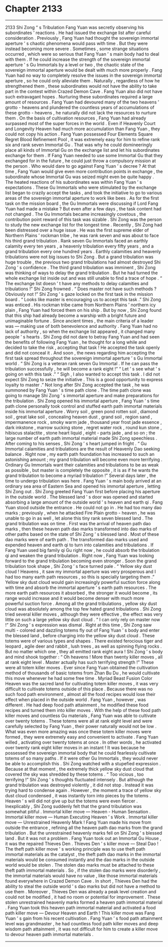 
# Chapter 2133


---

2133 Shi Zong “ s Tribulation Fang Yuan was secretly observing his subordinates ’ reactions .
He had issued the exchange list after careful consideration .
Previously , Fang Yuan had thought the sovereign immortal aperture ’ s chaotic phenomena would pass with time . But they were instead becoming more severe .
Sometimes , some strange situations occurred , which were so serious that Fang Yuan ’ s main body had to deal with them .
If he could increase the strength of the sovereign immortal aperture ’ s Gu Immortals by a level or two , the chaotic state of the sovereign immortal aperture would be dealt with much more properly .
Fang Yuan had no way to completely resolve the issues in the sovereign immortal aperture , so he could only alleviate them .
Naturally , regardless of how he strengthened them , these subordinates would not have the ability to take part in the contest within Crazed Demon Cave . Fang Yuan also did not have such extravagant hopes .
Nurturing these subordinates required a large amount of resources .
Fang Yuan had devoured many of the two heavens ’ grotto - heavens and plundered the countless years of accumulations of these grotto - heavens , he naturally did not lack the resources to nurture them .
On the basis of cultivation resources , Fang Yuan had already surpassed most of the super forces in the world .
Even if Heavenly Court and Longevity Heaven had much more accumulation than Fang Yuan , they could not copy his action .
Fang Yuan possessed Four Elements Square Regret Blood Refinement Pool , it was extremely easy for him to refine rank six and rank seven Immortal Gu . That was why he could domineeringly place all kinds of Immortal Gu on the exchange list and let his subordinates exchange for them .
If Fang Yuan needed to use some Immortal Gu that they exchanged for in the future , he could just throw a compulsory mission at the person . Who would dare to go against Fang Yuan ’ s decree ?
At that time , Fang Yuan would give even more contribution points in exchange , the subordinate whose Immortal Gu was seized might even be quite happy .
The heated reactions of his subordinates was within Fang Yuan ’ s expectations .
These Gu Immortals who were stimulated by the exchange list began to crazily accept the tasks , and took the initiative to go to various areas of the sovereign immortal aperture to work like bees .
As for the first task on the mission board , the Gu Immortals were discussing if Lord Fang Yuan had made a mistake ?
But even after a few days , the task content had not changed .
The Gu Immortals became increasingly covetous , the contribution point reward of this task was sizable .
Shi Zong was the person to study the new exchange list for the longest time .
Recently , Shi Zong had been distressed over a huge issue .
He was the first supreme elder of Northern Plains ’ rockman tribe , he was rank seven and was about to face his third grand tribulation .
Rank seven Gu Immortals faced an earthly calamity every ten years , a heavenly tribulation every fifty years , and a grand tribulation every one hundred years .
Earthly calamities and heavenly tribulations were not big issues to Shi Zong . But a grand tribulation was huge trouble , the previous two grand tribulations had almost destroyed Shi Zong ’ s confidence .
The third grand tribulation was imminent , Shi Zong was thinking of ways to delay the grand tribulation .
But he had turned the whole exchange list inside out and was still unable to find a trace of hope .
“ The exchange list doesn ’ t have any methods to delay calamities and tribulations !” Shi Zong frowned .
“ Does master not have such methods ? Obviously not !” Shi Zong ’ s gaze locked on the first task in the mission board .
“ Looks like master is encouraging us to accept this task .”
Shi Zong was enticed .
His rockman tribe came from Northern Plains ’ northern icy plain , Fang Yuan had forced them on his ship .
But by now , Shi Zong found that this ship had already become a warship with a bright future and unimaginable fortune .
Since ancient times , the main criteria of a leader was — making use of both benevolence and authority .
Fang Yuan had no lack of authority , so when the exchange list appeared , it changed many people ’ s hearts .
Shi Zong did not dare to betray Fang Yuan and had seen the benefits of following Fang Yuan , he thought for a long while and decided to take the risk , accepting that task !
He accepted the task openly and did not conceal it .
And soon , the news regarding him accepting the first task spread throughout the sovereign immortal aperture ’ s Gu Immortal world .
“ Shi Zong is a veteran rank seven Gu Immortal . If he can pass the tribulation successfully , he will become a rank eight !”
“ Let ’ s see what ’ s going on with this task .”
“ Sigh , I also wanted to accept this task . I did not expect Shi Zong to seize the initiative . This is a good opportunity to express loyalty to master .”
Not long after Shi Zong accepted the task , he was summoned by Fang Yuan ’ s time path clone .
The time path clone was going to manage Shi Zong ’ s immortal aperture and make preparations for the tribulation .
Shi Zong opened his immortal aperture , Fang Yuan ’ s time path clone personally took control and stuffed earth path immortal materials inside his immortal aperture .
Worry soil , green pond rotten soil , diamond soil , great lake soil , concealing heaven dust , grand soil , region sand , impermanence rock , smoky warm jade , thousand year frost jade essence , dark inkstone , marrow sucking stone , regret water rock , round kun stone , hibiscus stalactite , stone heart liquid , eight - parts jade , and so on ; the large number of earth path immortal material made Shi Zong speechless .
After coming to his senses , Shi Zong ’ s heart jumped in fright .
“ Gu Immortal calamities and tribulations are the result of Heavenly Dao seeking balance . Right now , my earth path foundation has increased to such an astonishing amount ; my grand tribulation will become even more terrifying . Ordinary Gu Immortals want their calamities and tribulations to be as weak as possible , but master is completely the opposite , it is as if he wants the grand tribulation to become a myriad tribulation !”
Several days later , the time to undergo tribulation was here .
Fang Yuan ’ s main body arrived at an ordinary sea area of Eastern Sea and opened his immortal aperture , letting Shi Zong out .
Shi Zong greeted Fang Yuan first before placing his aperture in the outside world .
The blessed land ’ s door was opened and started absorbing a large amount of the outside world ’ s heaven and earth qi .
Fang Yuan stood outside the entrance .
He could not go in .
He had too many dao marks ; previously , when he attacked Fire Plain grotto - heaven , he was unable to go in as well , let alone this tiny rank seven blessed land .
The grand tribulation was on time .
First was the arrival of heaven path dao marks , then these heaven path dao marks transformed into dao marks of other paths based on the state of Shi Zong ’ s blessed land .
Most of these dao marks were of earth path .
The transformed dao marks used and expended heaven and earth qi to turn into calamities and tribulations .
If Fang Yuan used big family qi Gu right now , he could absorb the tribulation qi and weaken the grand tribulation .
Right now , Fang Yuan was looking forward to the grand tribulation becoming even stronger .
Soon the grand tribulation took shape , Shi Zong ’ s face turned pale .
“ Yellow sky dust cloud ! Heavens , it saw my immortal aperture was very prosperous and I had too many earth path resources , so this is specially targeting them .”
Yellow sky dust cloud would gain increasingly powerful suction force along with time and absorb the immortal aperture ’ s earth path resources .
The more earth path resources it absorbed , the stronger it would become , its range would increase and it would become denser with much more powerful suction force .
Among all the grand tribulations , yellow sky dust cloud was absolutely among the top few hated grand tribulations .
Shi Zong tried several killer moves , although they were effective , the effect was very little on such a large yellow sky dust cloud .
“ I can only rely on master now !” Shi Zong ’ s expression was dismal .
Right at this time , Shi Zong saw multi - colored and dazzling totems fly out of Fang Yuan ’ s body and enter the blessed land , before charging into the yellow sky dust cloud .
These totems were of various types and shapes . There existed ferocious tiger and leopard , agile deer and rabbit , lush trees , as well as spinning flying rocks .
But no matter which one , they all emitted rank eight aura !
Shi Zong ’ s body and mind shook together : “ Oh heavens ! More than twenty killer moves , all at rank eight level . Master actually has such terrifying strength !”
These were all totem killer moves .
Ever since Fang Yuan obtained the cultivation method of thousands of basic totems from Zhan Bu Du , he would cultivate this move whenever he had some free time .
Myriad Beast Fusion Color Heaven was the sacred land for cultivating totem killer moves , it was very difficult to cultivate totems outside of this place . Because there was no such food path environment , almost all the food recipes would lose their effect when placed in the outside world .
Fang Yuan , however , was different .
He had deep food path attainment , he modified these food recipes and turned them into killer moves .
With the help of these food path killer moves and countless Gu materials , Fang Yuan was able to cultivate over twenty totems .
These totems were all at rank eight level and were carefully selected by Fang Yuan , their power naturally would not be low . What was even more amazing was once these totem killer moves were formed , they were extremely easy and convenient to activate .
Fang Yuan willed , activating over twenty totems at once . In other words , he activated over twenty rank eight killer moves in an instant !
It was because he possessed the sovereign immortal body that he could fearlessly cultivate totems of so many paths . If it were other Gu Immortals , they would never be able to accomplish this .
Shi Zong watched with a stupefied expression .
Because at that moment , the extremely thick yellow sky dust cloud that covered the sky was shredded by these totems .
“ Too vicious , too terrifying !” Shi Zong ’ s thoughts fluctuated intensely .
But although the grand tribulation was destroyed violently , it did not stop . Instead it was trying hard to condense again .
However , the moment a trace of yellow sky dust cloud condensed , it was instantly torn into pieces by the totems .
Heaven ’ s will did not give up but the totems were even fiercer .
Inexplicably , Shi Zong suddenly felt that the grand tribulation was somewhat pitiful .
Immortal killer move — Heaven - Human Sensation .
Immortal killer move — Human Executing Heaven ’ s Work .
Immortal killer move — Unrestrained Heavenly Mark !
Fang Yuan made his move from outside the entrance , refining all the heaven path dao marks from the grand tribulation .
But the unrestrained heavenly marks fell on Shi Zong ’ s blessed land .
But it was not a problem .
Fang Yuan took out an Immortal Gu House , it was the repaired Thieves Den .
Thieves Den ’ s killer move — Steal Dao !
The theft path killer move ’ s working principle was to use theft path immortal materials as the catalyst , the theft path dao marks in the immortal materials would be consumed instantly and the dao marks in the outside world would be stolen . The stolen dao marks must be attached to these theft path immortal materials .
So , if the stolen dao marks were disorderly , the immortal materials would have no value , like those immortal materials found everywhere in Crazed Demon Cave .
In short , Thieves Den had the ability to steal the outside world ’ s dao marks but did not have a method to use them .
Moreover , Thieves Den was already a peak level creation and could not be modified , it had no room or potential for improvement .
These stolen unrestrained heavenly marks formed a heaven path immortal material .
Fang Yuan took this heaven path immortal material and activated a food path killer move — Devour Heaven and Earth !
This killer move was Fang Yuan ’ s gain from his recent cultivation .
Fang Yuan ’ s food path attainment level was grandmaster , he had countless food path killer moves and deep wisdom path attainment , it was not difficult for him to create a killer move to devour heaven path immortal materials .

---

